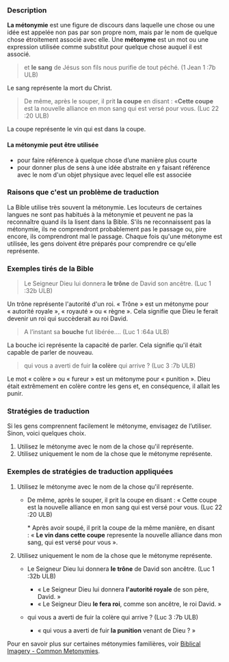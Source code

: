 
### Description

**La métonymie** est une figure de discours dans laquelle une chose ou une idée est appelée non pas par son propre nom, mais par le nom de quelque chose étroitement associé avec elle. Une **métonyme** est un mot ou une expression utilisée comme substitut pour quelque chose auquel il est associé.

>et **le sang** de Jésus son fils nous purifie de tout péché. (1 Jean 1 :7b ULB)

Le sang représente la mort du Christ.

>De même, après le souper, il prit **la coupe** en disant : «**Cette coupe** est la nouvelle alliance en mon sang qui est versé pour vous. (Luc 22 :20 ULB)

La coupe représente le vin qui est dans la coupe.


#### La métonymie peut être utilisée

* pour faire référence à quelque chose d’une manière plus courte
* pour donner plus de sens à une idée abstraite en y faisant référence avec le nom d'un objet physique avec lequel elle est associée


### Raisons que c'est un problème de traduction

La Bible utilise très souvent la métonymie. Les locuteurs de certaines langues ne sont pas habitués à la métonymie et peuvent ne pas la reconnaître quand ils la lisent dans la Bible. S'ils ne reconnaissent pas la métonymie, ils ne comprendront probablement pas le passage ou, pire encore, ils comprendront mal le passage. Chaque fois qu'une métonyme est utilisée, les gens doivent être préparés pour comprendre ce qu'elle représente.


### Exemples tirés de la Bible

>Le Seigneur Dieu lui donnera **le trône** de David son ancêtre. (Luc 1 :32b ULB)

Un trône représente l'autorité d'un roi. « Trône » est un métonyme pour « autorité royale », « royauté » ou « règne ». Cela signifie que Dieu le ferait devenir un roi qui succèderait au roi David.

>A l’instant sa **bouche** fut libérée…. (Luc 1 :64a ULB) 

La bouche ici représente la capacité de parler. Cela signifie qu'il était capable de parler de nouveau.

>qui vous a averti de fuir **la colère** qui arrive ? (Luc 3 :7b ULB)

Le mot « colère » ou « fureur » est un métonyme pour « punition ». Dieu était extrêmement en colère contre les gens et, en conséquence, il allait les punir.


### Stratégies de traduction

Si les gens comprennent facilement le métonyme, envisagez de l’utiliser. Sinon, voici quelques choix.

1. Utilisez le métonyme avec le nom de la chose qu'il représente.
1. Utilisez uniquement le nom de la chose que le métonyme représente.


### Exemples de stratégies de traduction appliquées

1. Utilisez le métonyme avec le nom de la chose qu'il représente.

    * De même, après le souper, il prit la coupe en disant : « Cette coupe est la nouvelle alliance en mon sang qui est versé pour vous. (Luc 22 :20 ULB)

        * Après avoir soupé, il prit la coupe de la même manière, en disant : « **Le vin dans cette coupe** represente la nouvelle alliance dans mon sang, qui est versé pour vous ». 

1. Utilisez uniquement le nom de la chose que le métonyme représente.

    * Le Seigneur Dieu lui donnera **le trône** de David son ancêtre. (Luc 1 :32b ULB)

       * « Le Seigneur Dieu lui donnera **l'autorité royale** de son père, David. »
       * « Le Seigneur Dieu **le fera roi**, comme son ancêtre, le roi David. »

    * qui vous a averti de fuir la colère qui arrive ? (Luc 3 :7b ULB)

        * « qui vous a averti de fuir **la punition** venant de Dieu ? »

Pour en savoir plus sur certaines métonymies familières, voir [Biblical Imagery - Common Metonymies](../bita-part2/01.md).
